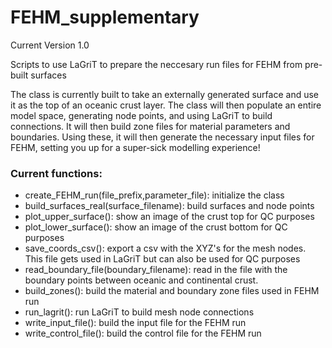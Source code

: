 # FEHM_supplementary
Current Version 1.0

Scripts to use LaGriT to prepare the neccesary run files for FEHM from pre-built surfaces

The class is currently built to take an externally generated surface and use it as the top of an oceanic crust layer.  The class will then populate an entire model space, generating node points, and using LaGriT to build connections.  It will then build zone files for material parameters and boundaries.  Using these, it will then generate the necessary input files for FEHM, setting you up for a super-sick modelling experience!

### Current functions:

- create_FEHM_run(file_prefix,parameter_file): initialize the class
- build_surfaces_real(surface_filename): build surfaces and node points
- plot_upper_surface(): show an image of the crust top for QC purposes
- plot_lower_surface(): show an image of the crust bottom for QC purposes
- save_coords_csv(): export a csv with the XYZ's for the mesh nodes.  This file gets used in LaGriT but can also be used for QC purposes
- read_boundary_file(boundary_filename): read in the file with the boundary points between oceanic and continental crust.
- build_zones(): build the material and boundary zone files used in FEHM run
- run_lagrit(): run LaGriT to build mesh node connections
- write_input_file(): build the input file for the FEHM run
- write_control_file(): build the control file for the FEHM run
